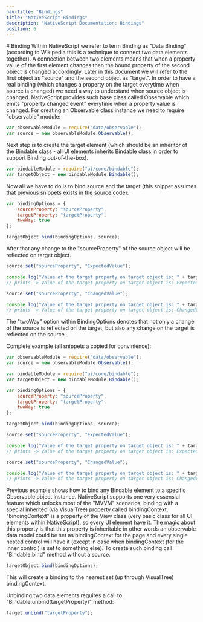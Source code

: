 ```yaml
---
nav-title: "Bindings"
title: "NativeScript Bindings"
description: "NativeScript Documentation: Bindings"
position: 6
---
```


# Binding
Within NativeScript we refer to term Binding as "Data Binding" (according to Wikipedia this is a technique to connect two data elements together). A connection between two elements means that when a property value of the first element changes then the bound property of the second object is changed accordingly. Later in this document we will refer to the first object as "source" and the second object as "target".
In order to have a real binding (which changes a property on the target everytime when source is changed) we need a way to understand when source object is changed. NativeScript provides such base class called Observable which emits "property changed event" everytime when a property value is changed. For creating an Observable class instance we need to require "observable" module:

``` JavaScript
var observableModule = require("data/observable");
var source = new observableModule.Observable();
```

Next step is to create the target element (which should be an inheritor of the Bindable class - all UI elements inherits Bindable class in order to support Binding out-of-the-box).

``` JavaScript
var bindableModule = require("ui/core/bindable");
var targetObject = new bindableModule.Bindable();
```

Now all we have to do is to bind source and the target (this snippet assumes that previous snippets exists in the source code):

``` JavaScript
var bindingOptions = {
	sourceProperty: "sourceProperty",
    targetProperty: "targetProperty",
    twoWay: true
};

targetObject.bind(bindingOptions, source);
```

After that any change to the "sourceProperty" of the source object will be reflected on target object.

``` JavaScript
source.set("sourceProperty", "ExpectedValue");

console.log("Value of the target property on target object is: " + target.get("targetProperty");
// prints -> Value of the target property on target object is: ExpectedValue

source.set("sourceProperty", "ChangedValue");

console.log("Value of the target property on target object is: " + target.get("targetProperty");
// prints -> Value of the target property on target object is: ChangedValue
```

The "twoWay" option within BindingOptions denotes that not only a change of the source is reflected on the target, but also any change on the target is reflected on the source.

Complete example (all snippets a copied for convinience):

``` JavaScript
var observableModule = require("data/observable");
var source = new observableModule.Observable();

var bindableModule = require("ui/core/bindable");
var targetObject = new bindableModule.Bindable();

var bindingOptions = {
	sourceProperty: "sourceProperty",
    targetProperty: "targetProperty",
    twoWay: true
};

targetObject.bind(bindingOptions, source);

source.set("sourceProperty", "ExpectedValue");

console.log("Value of the target property on target object is: " + target.get("targetProperty");
// prints -> Value of the target property on target object is: ExpectedValue

source.set("sourceProperty", "ChangedValue");

console.log("Value of the target property on target object is: " + target.get("targetProperty");
// prints -> Value of the target property on target object is: ChangedValue
```

Previous example shows how to bind any Bindable element to a specific Observable object instance. NativeScript supports one very essensial feature which unlocks most of the "MVVM" scenarios, binding with a special inherited (via VisualTree) property called bindingContext. "bindingContext" is a property of the View class (very basic class for all UI elements within NativeScript), so every UI element have it. The magic about this property is that this property is inheritable in other words an observable data model could be set as bindingContext for the page and every single nested control will have it (except in case when bindingContext (for the inner control) is set to something else). To create such binding call "Bindable.bind" method without a source.

``` JavaScript
targetObject.bind(bindingOptions);
```
This will create a binding to the nearest set (up through VisualTree) bindingContext.

Unbinding two data elements requires a call to "Bindable.unbind(targetProperty)" method:

``` JavaScript
target.unbind("targetProperty");
```
